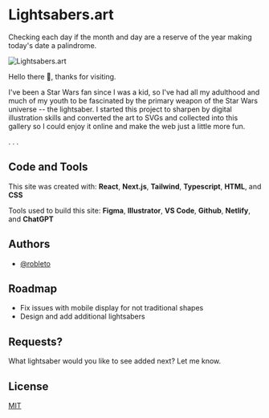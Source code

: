 # Lightsabers.art
Checking each day if the month and day are a reserve of the year making today's date a palindrome.

![Lightsabers.art](https://cdn.dribbble.com/userupload/16210797/file/original-9793907840557f0adec01ec1c83b621d.png?resize=1504x1222)


Hello there 👋, thanks for visiting.

I've been a Star Wars fan since I was a kid, so I've had all my adulthood and much of my youth to be fascinated by the primary weapon of the Star Wars universe -- the lightsaber.  I started this project to sharpen by digital illustration skills and converted the art to SVGs and collected into this gallery so I could enjoy it online and make the web just a little more fun.

. . .


## Code and Tools

This site was created with: **React**, **Next.js**, **Tailwind**, **Typescript**, **HTML**, and **CSS** 

Tools used to build this site:  **Figma**, **Illustrator**, **VS Code**, **Github**, **Netlify**, and **ChatGPT**  


## Authors

- [@robleto](https://www.github.com/robleto)


## Roadmap

- Fix issues with mobile display for not traditional shapes
- Design and add additional lightsabers


## Requests?

What lightsaber would you like to see added next?  Let me know.




## License

[MIT](https://choosealicense.com/licenses/mit/)

